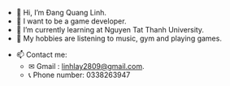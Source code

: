 - 👋 Hi, I’m Đang Quang Linh.
- 👀 I want to be a game developer.
- 🌱 I’m currently learning at Nguyen Tat Thanh University.
- 🤩 My hobbies are listening to music, gym and playing games.
* 📫 Contact me:
  * ✉ Gmail       :  linhlay2809@gmail.com.
  * 📞 Phone number:  0338263947 
        
<!---
linhlay2809/linhlay2809 is a ✨ special ✨ repository because its `README.md` (this file) appears on your GitHub profile.
You can click the Preview link to take a look at your changes.sss
--->

  
